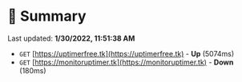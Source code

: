 # 📖 Summary
Last updated: **1/30/2022, 11:51:38 AM**

- `GET` [https://uptimerfree.tk](https://uptimerfree.tk) - **Up** (5074ms)
- `GET` [https://monitoruptimer.tk](https://monitoruptimer.tk) - **Down** (180ms)
